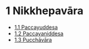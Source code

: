 # 1 Nikkhepavāra

* [1.1 Paccayuddesa](1/1.1.md)
* [1.2 Paccayaniddesa](1/1.2.md)
* [1.3 Pucchāvāra](1/1.3.md)
